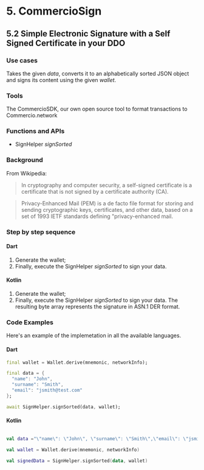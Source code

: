 # 5. CommercioSign

## 5.2 Simple Electronic Signature with a Self Signed Certificate in your DDO

### Use cases
Takes the given _data_, converts it to an alphabetically sorted JSON object and signs its content using the given _wallet_.

### Tools
The CommercioSDK, our own open source tool to format transactions to Commercio.network

### Functions and APIs
- SignHelper _signSorted_

###  Background
From Wikipedia:
> In cryptography and computer security, a self-signed certificate is a certificate that is not signed by a certificate authority (CA).

> Privacy-Enhanced Mail (PEM) is a de facto file format for storing and sending cryptographic keys, certificates, and other data, based on a set of 1993 IETF standards defining "privacy-enhanced mail.

### Step by step sequence

#### Dart
1. Generate the wallet;
2. Finally, execute the SignHelper _signSorted_ to sign your data.

#### Kotlin
1. Generate the wallet;
2. Finally, execute the SignHelper _signSorted_ to sign your data. The resulting byte array represents the signature in ASN.1 DER format.

### Code Examples
Here's an example of the implemetation in all the available languages.

#### Dart
```dart
final wallet = Wallet.derive(mnemonic, networkInfo);

final data = {
  "name": "John",
  "surname": "Smith",
  "email": "jsmith@test.com"
};

await SignHelper.signSorted(data, wallet);
```
#### Kotlin
```kotlin

val data ="\"name\": \"John\", \"surname\": \"Smith\",\"email\": \"jsmith@test.com\""

val wallet = Wallet.derive(mnemonic, networkInfo)

val signedData = SignHelper.signSorted(data, wallet)   
```

